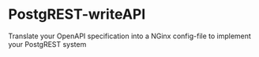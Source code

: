 # PostgREST-writeAPI
Translate your OpenAPI specification into a NGinx config-file to implement your PostgREST system
